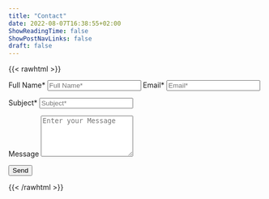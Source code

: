 ```yaml
---
title: "Contact"
date: 2022-08-07T16:38:55+02:00
ShowReadingTime: false
ShowPostNavLinks: false
draft: false
---
```


{{< rawhtml >}}
  <link rel="stylesheet" href="/css/form.css">

  <script type="text/javascript">var submitted=false;</script>

  <iframe name="hidden_iframe" id="hidden_iframe" style="display:none;"
  onload="if(submitted) {window.location='/thankyou';}"></iframe>

  <form action="https://docs.google.com/forms/d/e/18IqVKDW2Og3_-jCCzW4SOk2vpa_FHFC_48lrO-UDGOE/formResponse"
  method="post" target="hidden_iframe" onsubmit="submitted=true;">
  </form>

  <form action="https://docs.google.com/forms/d/e/1FAIpQLScrKjGosDb4LOIJ9VBXe1JFAz6YITrcjwTgzKK42JQasbn2ew/formResponse" method="post" target="hidden_iframe" onsubmit="submitted=true">

  <label>Full Name*</label>
    <input type="text" placeholder="Full Name*" class="form-input" name="entry.1702893565" required>
  <label>Email*</label>
    <input type="email" placeholder="Email*" class="form-input" name="entry.1687760395" required>

  <label>Subject*</label>
    <input type="text" placeholder="Subject*" class="form-input" name="entry.677659559" required>

  <label>Message</label>
    <textarea rows="5" placeholder="Enter your Message" class="form-input" name="entry.1279725271" ></textarea>

  <button type="submit">Send</button>
  </form>
{{< /rawhtml >}}
